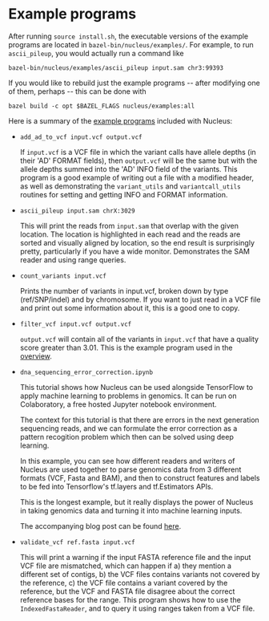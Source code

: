 # Example programs

After running `source install.sh`, the executable versions of the example
programs are located in `bazel-bin/nucleus/examples/`. For example, to run
`ascii_pileup`, you would actually run a command like

```shell
bazel-bin/nucleus/examples/ascii_pileup input.sam chr3:99393
```

If you would like to rebuild just the example programs -- after modifying
one of them, perhaps -- this can be done with

```shell
bazel build -c opt $BAZEL_FLAGS nucleus/examples:all
```

Here is a summary of the [example
programs](https://github.com/google/nucleus/blob/master/nucleus/examples)
included with Nucleus:

*   `add_ad_to_vcf input.vcf output.vcf`

    If `input.vcf` is a VCF file in which the variant calls have allele depths
    (in their 'AD' FORMAT fields), then `output.vcf` will be the same but with
    the allele depths summed into the 'AD' INFO field of the variants. This
    program is a good example of writing out a file with a modified header, as
    well as demonstrating the `variant_utils` and `variantcall_utils` routines
    for setting and getting INFO and FORMAT information.

*   `ascii_pileup input.sam chrX:3029`

    This will print the reads from `input.sam` that overlap with the given
    location. The location is highlighted in each read and the reads are sorted
    and visually aligned by location, so the end result is surprisingly pretty,
    particularly if you have a wide monitor. Demonstrates the SAM reader and
    using range queries.

*   `count_variants input.vcf`

    Prints the number of variants in input.vcf, broken down by type
    (ref/SNP/indel) and by chromosome. If you want to just read in a VCF file
    and print out some information about it, this is a good one to copy.

*   `filter_vcf input.vcf output.vcf`

    `output.vcf` will contain all of the variants in `input.vcf` that have a
    quality score greater than 3.01. This is the example program used in the
    [overview](overview.md).

*   `dna_sequencing_error_correction.ipynb`

    This tutorial shows how Nucleus can be used alongside TensorFlow to apply
    machine learning to problems in genomics. It can be run on Colaboratory, a
    free hosted Jupyter notebook environment.

    The context for this tutorial is that there are errors in the next
    generation sequencing reads, and we can formulate the error correction as
    a pattern recogition problem which then can be solved using deep learning.

    In this example, you can see how different readers and writers of Nucleus
    are used together to parse genomics data from 3 different formats (VCF,
    Fasta and BAM), and then to construct features and labels to be fed into
    Tensorflow's tf.layers and tf.Estimators APIs.

    This is the longest example, but it really displays the power of Nucleus in
    taking genomics data and turning it into machine learning inputs.

    The accompanying blog post can be found [here][using nucleus blogpost 2019].

*   `validate_vcf ref.fasta input.vcf`

    This will print a warning if the input FASTA reference file and the input
    VCF file are mismatched, which can happen if a) they mention a different set
    of contigs, b) the VCF files contains variants not covered by the reference,
    c) the VCF file contains a variant covered by the reference, but the VCF and
    FASTA file disagree about the correct reference bases for the range. This
    program shows how to use the `IndexedFastaReader`, and to query it using
    ranges taken from a VCF file.

[using nucleus blogpost 2019]: https://google.github.io/deepvariant/posts/2019-01-31-using-nucleus-and-tensorflow-for-dna-sequencing-error-correction/
